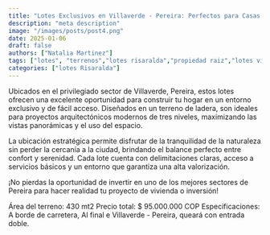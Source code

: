 ```yaml
---
title: "Lotes Exclusivos en Villaverde - Pereira: Perfectos para Casas de Tres Niveles"
description: "meta description"
image: "/images/posts/post4.png"
date: 2025-01-06
draft: false
authors: ["Natalia Martinez"]
tags: ["lotes", "terrenos","lotes risaralda","propiedad raiz","lotes villa verde"]
categories: ["lotes Risaralda"]  
---
```


Ubicados en el privilegiado sector de Villaverde, Pereira, estos lotes ofrecen una excelente oportunidad para construir tu hogar en un entorno exclusivo y de fácil acceso. Diseñados en un terreno de ladera, son ideales para proyectos arquitectónicos modernos de tres niveles, maximizando las vistas panorámicas y el uso del espacio.

La ubicación estratégica permite disfrutar de la tranquilidad de la naturaleza sin perder la cercanía a la ciudad, brindando el balance perfecto entre confort y serenidad. Cada lote cuenta con delimitaciones claras, acceso a servicios básicos y un entorno que garantiza una alta valorización.

¡No pierdas la oportunidad de invertir en uno de los mejores sectores de Pereira para hacer realidad tu proyecto de vivienda o inversión!

Área del terreno: 430 mt2
Precio total: $ 95.000.000 COP
Especificaciones: A borde de carretera, Al final e Villaverde - Pereira, queará con entrada doble. 